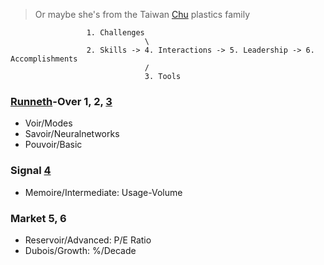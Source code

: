 > Or maybe she's from the Taiwan [Chu](https://d2bu9v0mnky9ur.cloudfront.net/academy2018/cra/screenplay/cra_wbfomat.pdf) plastics family

                     1. Challenges
                                  \
                     2. Skills -> 4. Interactions -> 5. Leadership -> 6. Accomplishments
                                  /
                                  3. Tools

### [Runneth](https://abikesa.github.io/over/)-Over 1, 2, [3](https://en.wikisource.org/wiki/An_Attempt_at_Self-Criticism#3)
- Voir/Modes
- Savoir/Neuralnetworks
- Pouvoir/Basic
   
### Signal [4](https://d2bu9v0mnky9ur.cloudfront.net/academy2018/cra/screenplay/cra_wbfomat.pdf)
- Memoire/Intermediate: Usage-Volume
  
### Market 5, 6
- Reservoir/Advanced: P/E Ratio
- Dubois/Growth: %/Decade
